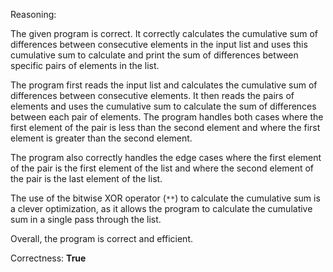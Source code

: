 Reasoning:

The given program is correct. It correctly calculates the cumulative sum of differences between consecutive elements in the input list and uses this cumulative sum to calculate and print the sum of differences between specific pairs of elements in the list.

The program first reads the input list and calculates the cumulative sum of differences between consecutive elements. It then reads the pairs of elements and uses the cumulative sum to calculate the sum of differences between each pair of elements. The program handles both cases where the first element of the pair is less than the second element and where the first element is greater than the second element.

The program also correctly handles the edge cases where the first element of the pair is the first element of the list and where the second element of the pair is the last element of the list.

The use of the bitwise XOR operator (`**`) to calculate the cumulative sum is a clever optimization, as it allows the program to calculate the cumulative sum in a single pass through the list.

Overall, the program is correct and efficient.

Correctness: **True**